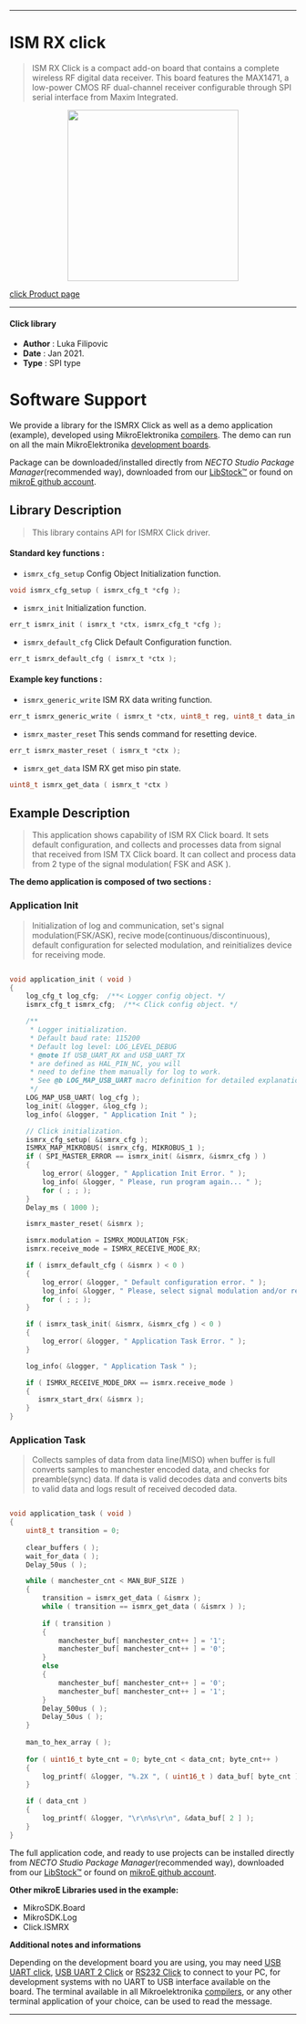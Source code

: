 
---
# ISM RX click

> ISM RX Click is a compact add-on board that contains a complete wireless RF digital data receiver. This board features the MAX1471, a low-power CMOS RF dual-channel receiver configurable through SPI serial interface from Maxim Integrated. 

<p align="center">
  <img src="https://download.mikroe.com/images/click_for_ide/ism_rx_click.png" height=300px>
</p>

[click Product page](https://www.mikroe.com/ism-rx-click)

---


#### Click library

- **Author**        : Luka Filipovic
- **Date**          : Jan 2021.
- **Type**          : SPI type


# Software Support

We provide a library for the ISMRX Click
as well as a demo application (example), developed using MikroElektronika
[compilers](https://www.mikroe.com/necto-studio).
The demo can run on all the main MikroElektronika [development boards](https://www.mikroe.com/development-boards).

Package can be downloaded/installed directly from *NECTO Studio Package Manager*(recommended way), downloaded from our [LibStock&trade;](https://libstock.mikroe.com) or found on [mikroE github account](https://github.com/MikroElektronika/mikrosdk_click_v2/tree/master/clicks).

## Library Description

> This library contains API for ISMRX Click driver.

#### Standard key functions :

- `ismrx_cfg_setup` Config Object Initialization function.
```c
void ismrx_cfg_setup ( ismrx_cfg_t *cfg );
```

- `ismrx_init` Initialization function.
```c
err_t ismrx_init ( ismrx_t *ctx, ismrx_cfg_t *cfg );
```

- `ismrx_default_cfg` Click Default Configuration function.
```c
err_t ismrx_default_cfg ( ismrx_t *ctx );
```

#### Example key functions :

- `ismrx_generic_write` ISM RX data writing function.
```c
err_t ismrx_generic_write ( ismrx_t *ctx, uint8_t reg, uint8_t data_in )
```

- `ismrx_master_reset` This sends command for resetting device.
```c
err_t ismrx_master_reset ( ismrx_t *ctx );
```

- `ismrx_get_data` ISM RX get miso pin state.
```c
uint8_t ismrx_get_data ( ismrx_t *ctx )
```

## Example Description

> This application shows capability of ISM RX Click board. 
It sets default configuration, and collects and processes
data from signal that received from ISM TX Click board. 
It can collect and process data from 2 type of the signal 
modulation( FSK and ASK ).

**The demo application is composed of two sections :**

### Application Init

> Initialization of log and communication, set's signal 
modulation(FSK/ASK), recive mode(continuous/discontinuous), 
default configuration for selected modulation, and 
reinitializes device for receiving mode.

```c

void application_init ( void ) 
{
    log_cfg_t log_cfg;  /**< Logger config object. */
    ismrx_cfg_t ismrx_cfg;  /**< Click config object. */

    /**
     * Logger initialization.
     * Default baud rate: 115200
     * Default log level: LOG_LEVEL_DEBUG
     * @note If USB_UART_RX and USB_UART_TX
     * are defined as HAL_PIN_NC, you will
     * need to define them manually for log to work.
     * See @b LOG_MAP_USB_UART macro definition for detailed explanation.
     */
    LOG_MAP_USB_UART( log_cfg );
    log_init( &logger, &log_cfg );
    log_info( &logger, " Application Init " );

    // Click initialization.
    ismrx_cfg_setup( &ismrx_cfg );
    ISMRX_MAP_MIKROBUS( ismrx_cfg, MIKROBUS_1 );
    if ( SPI_MASTER_ERROR == ismrx_init( &ismrx, &ismrx_cfg ) )
    {
        log_error( &logger, " Application Init Error. " );
        log_info( &logger, " Please, run program again... " );
        for ( ; ; );
    }
    Delay_ms ( 1000 );

    ismrx_master_reset( &ismrx );

    ismrx.modulation = ISMRX_MODULATION_FSK;
    ismrx.receive_mode = ISMRX_RECEIVE_MODE_RX;

    if ( ismrx_default_cfg ( &ismrx ) < 0 )
    {
        log_error( &logger, " Default configuration error. " );
        log_info( &logger, " Please, select signal modulation and/or receive mode... " );
        for ( ; ; );
    }

    if ( ismrx_task_init( &ismrx, &ismrx_cfg ) < 0 )
    {
        log_error( &logger, " Application Task Error. " );
    }

    log_info( &logger, " Application Task " );

    if ( ISMRX_RECEIVE_MODE_DRX == ismrx.receive_mode )
    {
       ismrx_start_drx( &ismrx );
    }
}

```

### Application Task

> Collects samples of data from data line(MISO) when buffer 
is full converts samples to manchester encoded data, 
and checks for preamble(sync) data. If data is valid 
decodes data and converts bits to valid data and logs 
result of received decoded data.

```c

void application_task ( void )
{
    uint8_t transition = 0;
    
    clear_buffers ( );
    wait_for_data ( );
    Delay_50us ( );

    while ( manchester_cnt < MAN_BUF_SIZE )
    {
        transition = ismrx_get_data ( &ismrx );
        while ( transition == ismrx_get_data ( &ismrx ) );
        
        if ( transition )
        {
            manchester_buf[ manchester_cnt++ ] = '1';
            manchester_buf[ manchester_cnt++ ] = '0';
        }
        else
        {
            manchester_buf[ manchester_cnt++ ] = '0';
            manchester_buf[ manchester_cnt++ ] = '1';
        }
        Delay_500us ( );
        Delay_50us ( );
    }
    
    man_to_hex_array ( );
    
    for ( uint16_t byte_cnt = 0; byte_cnt < data_cnt; byte_cnt++ )
    {
        log_printf( &logger, "%.2X ", ( uint16_t ) data_buf[ byte_cnt ] );
    }

    if ( data_cnt )
    {
        log_printf( &logger, "\r\n%s\r\n", &data_buf[ 2 ] );
    }
}

```

The full application code, and ready to use projects can be installed directly from *NECTO Studio Package Manager*(recommended way), downloaded from our [LibStock&trade;](https://libstock.mikroe.com) or found on [mikroE github account](https://github.com/MikroElektronika/mikrosdk_click_v2/tree/master/clicks).

**Other mikroE Libraries used in the example:**

- MikroSDK.Board
- MikroSDK.Log
- Click.ISMRX

**Additional notes and informations**

Depending on the development board you are using, you may need
[USB UART click](https://shop.mikroe.com/usb-uart-click),
[USB UART 2 Click](https://shop.mikroe.com/usb-uart-2-click) or
[RS232 Click](https://shop.mikroe.com/rs232-click) to connect to your PC, for
development systems with no UART to USB interface available on the board. The
terminal available in all Mikroelektronika
[compilers](https://shop.mikroe.com/compilers), or any other terminal application
of your choice, can be used to read the message.

---
